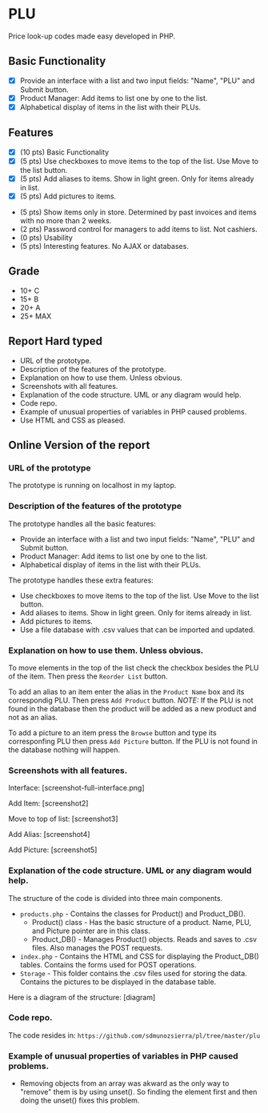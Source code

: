 # PLU

Price look-up codes made easy developed in PHP.

## Basic Functionality
* [x] Provide an interface with a list and two input fields: "Name", "PLU" and Submit button.
* [x] Product Manager: Add items to list one by one to the list.
* [x] Alphabetical display of items in the list with their PLUs.

## Features
* [x] (10 pts) Basic Functionality
* [x] (5 pts)  Use checkboxes to move items to the top of the list. Use Move to the list button.
* [x] (5 pts)  Add aliases to items. Show in light green. Only for items already in list.
* [x] (5 pts)  Add pictures to items.
* (5 pts)  Show items only in store. Determined by past invoices and items with no more than  2 weeks.
* (2 pts)  Password control for managers to add items to list. Not cashiers.
* (0 pts)  Usability
* (5 pts)  Interesting features. No AJAX or databases.

## Grade
* 10+ C
* 15+ B
* 20+ A
* 25+ MAX

## Report Hard typed
* URL of the prototype.
* Description of the features of the prototype.
* Explanation on how to use them. Unless obvious.
* Screenshots with all features.
* Explanation of the code structure. UML or any diagram would help.
* Code repo.
* Example of unusual properties of variables in PHP caused problems.
* Use HTML and CSS as pleased.

## Online Version of the report

### URL of the prototype
The prototype is running on localhost in my laptop.

### Description of the features of the prototype
The prototype handles all the basic features:
* Provide an interface with a list and two input fields: "Name", "PLU" and Submit button.
* Product Manager: Add items to list one by one to the list.
* Alphabetical display of items in the list with their PLUs.

The prototype handles these extra features:
* Use checkboxes to move items to the top of the list. Use Move to the list button.
* Add aliases to items. Show in light green. Only for items already in list.
* Add pictures to items.
* Use a file database with .csv values that can be imported and updated.

### Explanation on how to use them. Unless obvious.
To move elements in the top of the list check the checkbox besides the PLU of the item. Then press the `Reorder List` button.

To add an alias to an item enter the alias in the `Product Name` box and its correspondig PLU. Then press `Add Product` button. *NOTE:* If the PLU is not found in the database then the product will be added as a new product and not as an alias.

To add a picture to an item press the `Browse` button and type its corresponfing PLU then press `Add Picture` button. If the PLU is not found in the database nothing will happen.

### Screenshots with all features.
Interface:
[screenshot-full-interface.png]

Add Item:
[screenshot2]

Move to top of list:
[screenshot3]

Add Alias:
[screenshot4]

Add Picture:
[screenshot5]

### Explanation of the code structure. UML or any diagram would help.
The structure of the code is divided into three main components.
* `products.php` - Contains the classes for Product() and Product_DB().
  - Product() class - Has the basic structure of a product. Name, PLU, and Picture pointer are in this class.
  - Product_DB() - Manages Product() objects. Reads and saves to .csv files. Also manages the POST requests.
* `index.php` - Contains the HTML and CSS for displaying the Product_DB() tables. Contains the forms used for POST operations.
* `Storage` - This folder contains the .csv files used for storing the data. Contains the pictures to be displayed in the database table.

Here is a diagram of the structure:
[diagram]

### Code repo.
The code resides in:
```https://github.com/sdmunozsierra/pl/tree/master/plu```

### Example of unusual properties of variables in PHP caused problems.
* Removing objects from an array was akward as the only way to "remove" them is by using unset(). So finding the element first and then doing the unset() fixes this problem.

